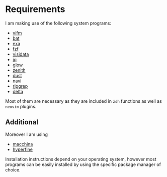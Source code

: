 # Requirements
I am making use of the following system programs:

- [vifm](https://vifm.info/)
- [bat](https://github.com/sharkdp/bat)
- [exa](https://the.exa.website/)
- [fzf](https://github.com/junegunn/fzf)
- [visidata](https://www.visidata.org/install/)
- [jq](https://stedolan.github.io/jq/)
- [glow](https://github.com/charmbracelet/glow)
- [zenith](https://github.com/bvaisvil/zenith)
- [dust](https://github.com/bootandy/dust)
- [navi](https://github.com/denisidoro/navi)
- [ripgrep](https://github.com/BurntSushi/ripgrep)
- [delta](https://github.com/dandavison/delta)

Most of them are necessary as they are included in `zsh` functions as well as `neovim` plugins.

## Additional
Moreover I am using

- [macchina](https://github.com/Macchina-CLI/macchina)
- [hyperfine](https://github.com/sharkdp/hyperfine)

Installation instructions depend on your operating system, however most programs can be easily installed by using the specific package manager of choice.
